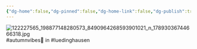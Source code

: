 ```yaml
---
{"dg-home":false,"dg-pinned":false,"dg-home-link":false,"dg-publish":true,"tags":["dgblip"],"disabled rules":["yaml-title","yaml-title-alias","file-name-heading"],"title":"philipp on instagram @ 2020-10-23","created-date":"2020-10-23T08:28:00","updated-date":"2025-05-02T17:43:08","dg-path":"blips/17893036744666318.md","permalink":"/blips/17893036744666318/","dgPassFrontmatter":true}
---
```



![122227565_198877148280573_8490964268593901021_n_17893036744666318.jpg](/img/user/attachments/122227565_198877148280573_8490964268593901021_n_17893036744666318.jpg)
#autumnvibes🍁 in #luedinghausen



